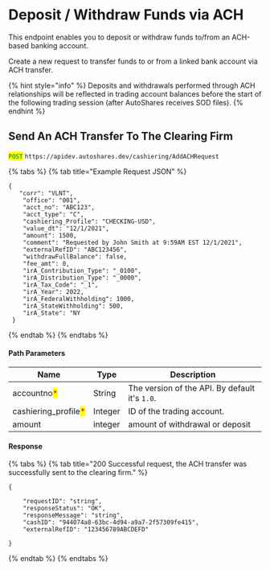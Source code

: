 # Deposit / Withdraw Funds via ACH

This endpoint enables you to deposit or withdraw funds to/from an ACH-based banking account.

Create a new request to transfer funds to or from a linked bank account via ACH transfer.



{% hint style="info" %}
Deposits and withdrawals performed through ACH relationships will be reflected in trading account balances before the start of the following trading session (after AutoShares receives SOD files).
{% endhint %}

## Send An ACH Transfer To The Clearing Firm

<mark style="color:green;">`POST`</mark> `https://apidev.autoshares.dev/cashiering/AddACHRequest`

{% tabs %}
{% tab title="Example  Request JSON" %}
```
{
   "corr": "VLNT",
    "office": "001",
    "acct_no": "ABC123",
    "acct_type": "C",
    "cashiering_Profile": "CHECKING-USD",
    "value_dt": "12/1/2021",
    "amount": 1500,
    "comment": "Requested by John Smith at 9:59AM EST 12/1/2021",
    "externalRefID": "ABC123456",
    "withdrawFullBalance": false,
    "fee_amt": 0,
    "irA_Contribution_Type": "_0100",
    "irA_Distribution_Type": "_0000",
    "irA_Tax_Code": "_1",
    "irA_Year": 2022,
    "irA_FederalWithholding": 1000,
    "irA_StateWithholding": 500,
    "irA_State": "NY
 }
```
{% endtab %}
{% endtabs %}

#### Path Parameters

| Name                                                  | Type    | Description                                    |
| ----------------------------------------------------- | ------- | ---------------------------------------------- |
| accountno<mark style="color:red;">\*</mark>           | String  | The version of the API. By default it's `1.0`. |
| cashiering\_profile<mark style="color:red;">\*</mark> | Integer | ID of the trading account.                     |
| amount                                                | integer | amount of withdrawal or deposit                |

#### Response

{% tabs %}
{% tab title="200 Successful request, the ACH transfer was successfully sent to the clearing firm." %}
```
{
  
    "requestID": "string",
    "responseStatus": "OK",
    "responseMessage": "string",
    "cashID": "944074a8-63bc-4d94-a9a7-2f57309fe415",
    "externalRefID": "123456789ABCDEFD"

}
```
{% endtab %}
{% endtabs %}

```javascript
```
